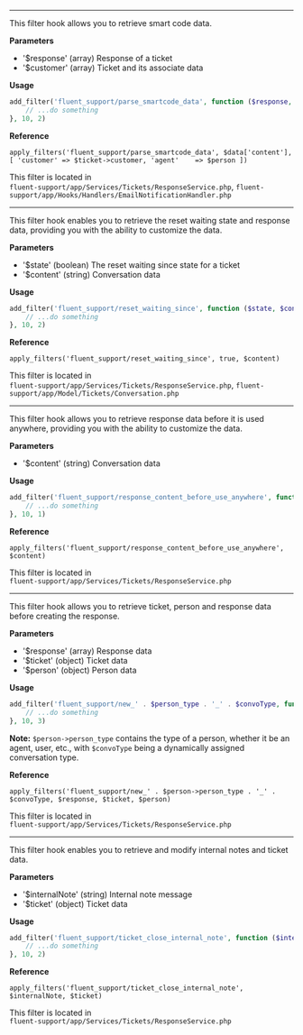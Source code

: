 
<explain-block title="fluent_support_parse_smartcode_data">
<hr>
<div class="fs-docs-content">
This filter hook allows you to retrieve smart code data.

**Parameters**

- '$response' (array) Response of a ticket
- '$customer' (array) Ticket and its associate data

**Usage**

```php
add_filter('fluent_support/parse_smartcode_data', function ($response, $data) {
    // ...do something
}, 10, 2)
```

**Reference**

`apply_filters('fluent_support/parse_smartcode_data', $data['content'], [
                'customer' => $ticket->customer,
                'agent'    => $person
            ])
`


This filter is located in <br>
`fluent-support/app/Services/Tickets/ResponseService.php`,
`fluent-support/app/Hooks/Handlers/EmailNotificationHandler.php`
</div>
</explain-block>

<explain-block title="fluent_support_reset_waiting_since">
<hr>
<div class="fs-docs-content">
This filter hook enables you to retrieve the reset waiting state and response data, providing you with the ability to customize the data.

**Parameters**

- '$state' (boolean) The reset waiting since state for a ticket
- '$content' (string) Conversation data

**Usage**

```php
add_filter('fluent_support/reset_waiting_since', function ($state, $content) {
    // ...do something
}, 10, 2)
```

**Reference**

`apply_filters('fluent_support/reset_waiting_since', true, $content)`


This filter is located in <br>
`fluent-support/app/Services/Tickets/ResponseService.php`,
`fluent-support/app/Model/Tickets/Conversation.php`
</div>
</explain-block>

<explain-block title="fluent_support_response_content_before_use_anywhere">
<hr>
<div class="fs-docs-content">
This filter hook allows you to retrieve response data before it is used anywhere, providing you with the ability to customize the data.

**Parameters**

- '$content' (string) Conversation data

**Usage**

```php
add_filter('fluent_support/response_content_before_use_anywhere', function ($content) {
    // ...do something
}, 10, 1)
```

**Reference**

`apply_filters('fluent_support/response_content_before_use_anywhere', $content)`


This filter is located in <br>
`fluent-support/app/Services/Tickets/ResponseService.php`
</div>
</explain-block>

<explain-block title="fluent_support_before_creating_any_response">
<hr>
<div class="fs-docs-content">
This filter hook allows you to retrieve ticket, person and response data before creating the response.

**Parameters**

- '$response' (array) Response data
- '$ticket' (object) Ticket data
- '$person' (object) Person data

**Usage**

```php
add_filter('fluent_support/new_' . $person_type . '_' . $convoType, function ($response, $ticket, $person) {
    // ...do something
}, 10, 3)
```

**Note:** `$person->person_type` contains the type of a person, whether it be an agent, user, etc., with `$convoType` being a dynamically assigned conversation type.

**Reference**

`apply_filters('fluent_support/new_' . $person->person_type . '_' . $convoType, $response, $ticket, $person)`


This filter is located in <br>
`fluent-support/app/Services/Tickets/ResponseService.php`
</div>
</explain-block>

<explain-block title="fluent_support_ticket_close_internal_note">
<hr>
<div class="fs-docs-content">
This filter hook enables you to retrieve and modify internal notes and ticket data.

**Parameters**

- '$internalNote' (string) Internal note message
- '$ticket' (object) Ticket data

**Usage**

```php
add_filter('fluent_support/ticket_close_internal_note', function ($internalNote, $ticket) {
    // ...do something
}, 10, 2)
```

**Reference**

`apply_filters('fluent_support/ticket_close_internal_note', $internalNote, $ticket)`


This filter is located in <br>
`fluent-support/app/Services/Tickets/ResponseService.php`
</div>
</explain-block>


